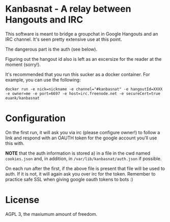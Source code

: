 # Kanbasnat - A relay between Hangouts and IRC

This software is meant to bridge a groupchat in Google Hangouts and an IRC channel.
It's seen pretty extensive use at this point.

The dangerous part is the auth (see below).

Figuring out the hangout id also is left as an excersize for the reader at the moment (sorry!).

It's recommended that you run this sucker as a docker container. For example, you can use the following:

```
docker run -e nick=nickname -e channel="#kanbasnat" -e hangoutId=XXXX -e owner=me -e port=6697 -e host=irc.freenode.net -e secureCert=true euank/kanbasnat
```

# Configuration

On the first run, it will ask you via irc (please configure owner!) to follow a link and respond with an OAUTH token for the google account you'll use this with.

**NOTE** that the auth information is stored a) in a file in the cwd named `cookies.json` and, in addition, in `/var/lib/kanbasnat/auth.json` if possible.

On each run after the first, if the above file is present that file will be used to auth. If it is not, it will again ask you over irc for the token.
Remember to practice safe SSL when giving google oauth tokens to bots :)

# License

AGPL 3, the maxiumum amount of freedom.
